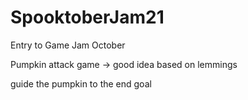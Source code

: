 # SpooktoberJam21
Entry to Game Jam October


Pumpkin attack game -> good idea based on lemmings

guide the pumpkin to the end goal
